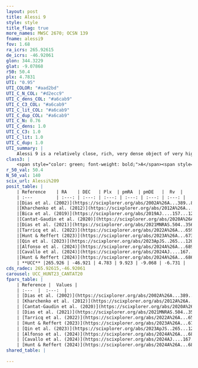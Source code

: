 ```yaml
---
layout: post
title: Alessi 9
style: style
title_flag: true
more_names: MWSC 2670; OCSN 139
fname: alessi9
fov: 1.68
ra_icrs: 265.92615
de_icrs: -46.92061
glon: 344.3229
glat: -9.07868
r50: 50.4
plx: 4.7831
UTI: "0.95"
UTI_COLOR: "#aad2bd"
UTI_C_N_COL: "#d2ecc9"
UTI_C_dens_COL: "#a6cab9"
UTI_C_C3_COL: "#a6cab9"
UTI_C_lit_COL: "#a6cab9"
UTI_C_dup_COL: "#a6cab9"
UTI_C_N: 0.76
UTI_C_dens: 1.0
UTI_C_C3: 1.0
UTI_C_lit: 1.0
UTI_C_dup: 1.0
UTI_summary: |
    Alessi 9 is a relatively close, rich, very dense object of very high C3 quality. It is very well-studied in the literature.
class3: |
    <span style="color: green; font-weight: bold;">A</span><span style="color: green; font-weight: bold;">A</span>
r_50_val: 50.4
N_50_val: 140
scix_url: Alessi%209
posit_table: |
    | Reference    | RA    | DEC   | Plx  | pmRA  | pmDE   |  Rv  |
    | :---         | :---: | :---: | :---: | :---: | :---: | :---: |
    |[Dias et al. (2002)](https://scixplorer.org/abs/2002A%26A...389..871D) | 265.875 | -46.967 | -- | 11.59 | -9.72 | -11.6 |
    |[Kharchenko et al. (2012)](https://scixplorer.org/abs/2012A%26A...543A.156K) | 266.295 | -47.185 | -- | 10.75 | -9.5 | -- |
    |[Bica et al. (2019)](https://scixplorer.org/abs/2019AJ....157...12B) | 265.983 | -47.18 | -- | -- | -- | -- |
    |[Cantat-Gaudin et al. (2020)](https://scixplorer.org/abs/2020A%26A...640A...1C) | 265.974 | -47.028 | 4.822 | 9.916 | -9.157 | -- |
    |[Dias et al. (2021)](https://scixplorer.org/abs/2021MNRAS.504..356D) | 266.019 | -47.237 | 4.793 | 9.929 | -9.144 | -6.213 |
    |[Tarricq et al. (2022)](https://scixplorer.org/abs/2022A%26A...659A..59T) | 265.998 | -46.885 | 4.779 | 9.839 | -9.063 | -- |
    |[Hunt & Reffert (2023)](https://scixplorer.org/abs/2023A%26A...673A.114H) | 265.642 | -46.744 | 4.778 | 9.831 | -9.151 | -8.729 |
    |[Qin et al. (2023)](https://scixplorer.org/abs/2023ApJS..265...12Q) | 265.9 | -46.83 | 4.76 | 9.77 | -9.12 | -5.94 |
    |[Alfonso et al. (2024)](https://scixplorer.org/abs/2024A%26A...689A..18A) | 265.628 | -47.181 | 4.698 | 9.753 | -9.066 | -- |
    |[Cavallo et al. (2024)](https://scixplorer.org/abs/2024AJ....167...12C) | 265.811 | -47.145 | 4.78 | -- | -- | -- |
    |[Hunt & Reffert (2024)](https://scixplorer.org/abs/2024A%26A...686A..42H) | 265.642 | -46.744 | 4.778 | 9.831 | -9.151 | -8.729 |
    | **UCC** |265.926 | -46.921 | 4.783 | 9.923 | -9.068 | -6.731 | 
cds_radec: 265.92615,-46.92061
carousel: UCC_HUNT23_CANTAT20
fpars_table: |
    | Reference |  Values |
    | :---  |  :---:  |
    | [Dias et al. (2002)](https://scixplorer.org/abs/2002A%26A...389..871D) | `Dist=211.0, [Fe/H]=-0.58` |
    | [Kharchenko et al. (2012)](https://scixplorer.org/abs/2012A%26A...543A.156K) | `e_bv=0.104, distance=218, log_age=8.55, metallicity=-0.58` |
    | [Cantat-Gaudin et al. (2020)](https://scixplorer.org/abs/2020A%26A...640A...1C) | `AVNN=0, DMNN=6.66, AgeNN=8.45` |
    | [Dias et al. (2021)](https://scixplorer.org/abs/2021MNRAS.504..356D) | `Av=0.155, Dist=207, logage=8.593, [Fe/H]=-0.002` |
    | [Tarricq et al. (2022)](https://scixplorer.org/abs/2022A%26A...659A..59T) | `Dist=213, logAgeNN=8.45` |
    | [Hunt & Reffert (2023)](https://scixplorer.org/abs/2023A%26A...673A.114H) | `AV50=0.116, diffAV50=0.405, MOD50=6.607, logAge50=8.614` |
    | [Qin et al. (2023)](https://scixplorer.org/abs/2023ApJS..265...12Q) | `E(B-V)=0.07, m-M=6.72, logt=8.45` |
    | [Alfonso et al. (2024)](https://scixplorer.org/abs/2024A%26A...689A..18A) | `AV=0.00159, MOD=6.65904, logAge=8.48056, Z=-0.0012` |
    | [Cavallo et al. (2024)](https://scixplorer.org/abs/2024AJ....167...12C) | `AV50=0.49, dMod50=6.66, logAge50=8.41, [Fe/H]50=0.31` |
    | [Hunt & Reffert (2024)](https://scixplorer.org/abs/2024A%26A...686A..42H) | `MassJ=150.758` |
shared_table: |
    
---
```

